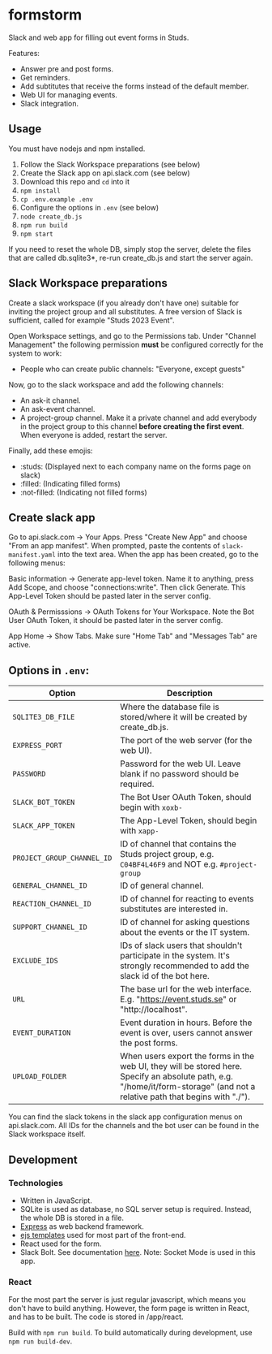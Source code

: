 # formstorm

Slack and web app for filling out event forms in Studs.

Features:
* Answer pre and post forms.
* Get reminders.
* Add subtitutes that receive the forms instead of the default member.
* Web UI for managing events.
* Slack integration.

## Usage

You must have nodejs and npm installed.

1. Follow the Slack Workspace preparations (see below)
2. Create the Slack app on api.slack.com (see below)
3. Download this repo and `cd` into it
4. `npm install`
5. `cp .env.example .env`
6. Configure the options in `.env` (see below)
7. `node create_db.js`
8. `npm run build`
9. `npm start`

If you need to reset the whole DB, simply stop the server, delete the files that are called db.sqlite3*, re-run create_db.js and start the server again.

## Slack Workspace preparations

Create a slack workspace (if you already don't have one) suitable for inviting the project group and all substitutes. A free version of Slack is sufficient, called for example "Studs 2023 Event".

Open Workspace settings, and go to the Permissions tab. Under "Channel Management" the following permission **must** be configured correctly for the system to work:

* People who can create public channels: "Everyone, except guests"

Now, go to the slack workspace and add the following channels:

* An ask-it channel.
* An ask-event channel.
* A project-group channel. Make it a private channel and add everybody in the project group to this channel **before creating the first event**. When everyone is added, restart the server.

Finally, add these emojis:

* :studs: (Displayed next to each company name on the forms page on slack)
* :filled: (Indicating filled forms)
* :not-filled: (Indicating not filled forms)

## Create slack app

Go to api.slack.com -> Your Apps. Press "Create New App" and choose "From an app manifest". When prompted, paste the contents of `slack-manifest.yaml` into the text area. When the app has been created, go to the following menus:

Basic information -> Generate app-level token. Name it to anything, press Add Scope, and choose "connections:write". Then click Generate. This App-Level Token should be pasted later in the server config.

OAuth & Permisssions -> OAuth Tokens for Your Workspace. Note the Bot User OAuth Token, it should be pasted later in the server config.

App Home -> Show Tabs. Make sure "Home Tab" and "Messages Tab" are active.

## Options in `.env`:

|Option|Description|
|-|-|
|`SQLITE3_DB_FILE`|Where the database file is stored/where it will be created by create_db.js.|
|`EXPRESS_PORT`|The port of the web server (for the web UI).|
|`PASSWORD`|Password for the web UI. Leave blank if no password should be required.|
|`SLACK_BOT_TOKEN`|The Bot User OAuth Token, should begin with `xoxb-`|
|`SLACK_APP_TOKEN`|The App-Level Token, should begin with `xapp-`|
|`PROJECT_GROUP_CHANNEL_ID`|ID of channel that contains the Studs project group, e.g. `C04BF4L46F9` and NOT e.g. `#project-group`|
|`GENERAL_CHANNEL_ID`|ID of general channel.|
|`REACTION_CHANNEL_ID`|ID of channel for reacting to events substitutes are interested in.|
|`SUPPORT_CHANNEL_ID`|ID of channel for asking questions about the events or the IT system.|
|`EXCLUDE_IDS`|IDs of slack users that shouldn't participate in the system. It's strongly recommended to add the slack id of the bot here.|
|`URL`|The base url for the web interface. E.g. "https://event.studs.se" or "http://localhost".|
|`EVENT_DURATION`|Event duration in hours. Before the event is over, users cannot answer the post forms.|
|`UPLOAD_FOLDER`|When users export the forms in the web UI, they will be stored here. Specify an absolute path, e.g. "/home/it/form-storage" (and not a relative path that begins with "./").|

You can find the slack tokens in the slack app configuration menus on api.slack.com. All IDs for the channels and the bot user can be found in the Slack workspace itself.

## Development

### Technologies

* Written in JavaScript.
* SQLite is used as database, no SQL server setup is required. Instead, the whole DB is stored in a file.
* [Express](https://expressjs.com/) as web backend framework.
* [ejs templates](https://ejs.co/) used for most part of the front-end.
* React used for the form.
* Slack Bolt. See documentation [here](https://slack.dev/bolt-js/concepts). Note: Socket Mode is used in this app.

### React

For the most part the server is just regular javascript, which means you don't have to build anything. However, the form page is written in React, and has to be built. The code is stored in /app/react.

Build with `npm run build`. To build automatically during development, use `npm run build-dev`.
